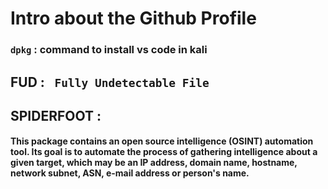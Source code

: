 # Intro about the Github Profile
### ``dpkg`` : command to install vs code in kali
## FUD : `` Fully Undetectable File``
## SPIDERFOOT : 
#### This package contains an open source intelligence (OSINT) automation tool. Its goal is to automate the process of gathering intelligence about a given target, which may be an IP address, domain name, hostname, network subnet, ASN, e-mail address or person's name.
